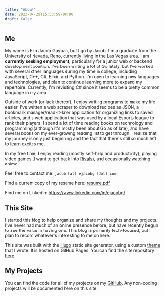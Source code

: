 ```yaml
---
title: "About"
date: 2023-04-29T15:53:59-08:00
draft: false
---
```


## Me

My name is Ean Jacob Gayban, but I go by Jacob. I'm a graduate from the University of Nevada, Reno, currently living in the Las Vegas area. I am **currently seeking employment**, particularly for a junior web or backend development position. I've been writing a lot of Go lately, but I've worked with several other languages during my time in college, including JavaScript, C++, C#, Elixir, and Python. I'm open to learning new languages and technologies, and plan to continue learning more to expand my repertoire. Currently, I'm revisiting C# since it seems to be a pretty common language in my area.

Outside of work (or lack thereof), I enjoy writing programs to make my life easier. I've written a web scraper to download recipes as JSON, a bookmark manager/read-it-later application for organizing links to saved articles, and a web application that was used by a local Esports league to rank their players. I spend a lot of time reading books on technology and programming (although it's mostly been about Go as of late), and have several books on my ever-growing reading list to get through. I realize that my journey is only just beginning and the fact that there's still so much left to learn excites me.

In my free time, I enjoy reading (mostly self-help and productivity), playing video games (I want to get back into [Rivals](https://rivalsofaether.com/)), and occasionally watching anime.

Feel free to contact me: `jacob [at] ejacobg [dot] com`

Find a current copy of my resume here: [resume.pdf](/resume.pdf)

Find me on LinkedIn: https://www.linkedin.com/in/ejacobg/

## This Site

I started this blog to help organize and share my thoughts and my projects. I've never had much of an online presence before, but have recently begun to see the value in having one. This blog is primarily tech-focused, but I plan to record whatever's interesting to me on here.

This site was built with the [Hugo](https://gohugo.io/) static site generator, using a custom [theme](https://github.com/ejacobg/theme) that I wrote. It is hosted on GitHub Pages. You can find the site repository [here](https://github.com/ejacobg/ejacobg.github.io).

## My Projects

You can find the code for all of my projects on my [GitHub](https://github.com/ejacobg). Any non-coding projects will be documented here on this site.


